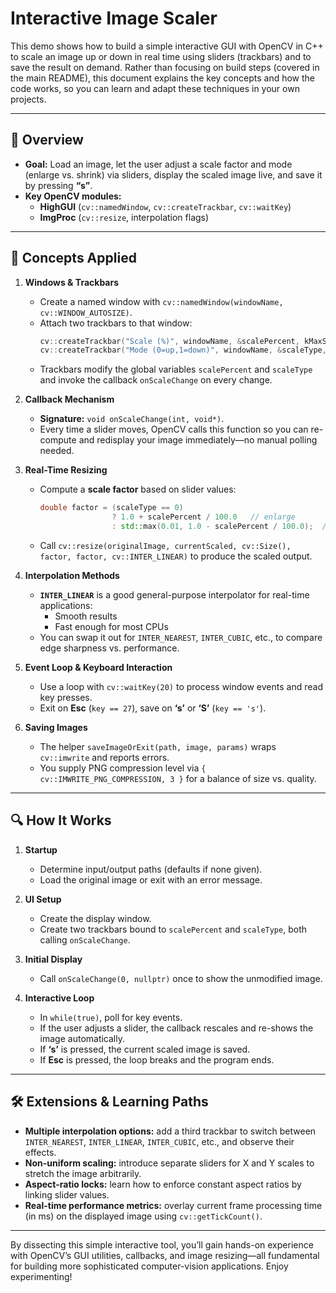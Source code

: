 # Interactive Image Scaler

This demo shows how to build a simple interactive GUI with OpenCV in C++ to scale an image up or down in real time using sliders (trackbars) and to save the result on demand. Rather than focusing on build steps (covered in the main README), this document explains the key concepts and how the code works, so you can learn and adapt these techniques in your own projects.

---

## 🚀 Overview

- **Goal:** Load an image, let the user adjust a scale factor and mode (enlarge vs. shrink) via sliders, display the scaled image live, and save it by pressing **“s”**.
- **Key OpenCV modules:**  
  - **HighGUI** (`cv::namedWindow`, `cv::createTrackbar`, `cv::waitKey`)  
  - **ImgProc** (`cv::resize`, interpolation flags)  

---

## 🔑 Concepts Applied

1. **Windows & Trackbars**  
   - Create a named window with `cv::namedWindow(windowName, cv::WINDOW_AUTOSIZE)`.  
   - Attach two trackbars to that window:  
     ```cpp
     cv::createTrackbar("Scale (%)", windowName, &scalePercent, kMaxScale, onScaleChange);
     cv::createTrackbar("Mode (0=up,1=down)", windowName, &scaleType,    kMaxType,    onScaleChange);
     ```
   - Trackbars modify the global variables `scalePercent` and `scaleType` and invoke the callback `onScaleChange` on every change.

2. **Callback Mechanism**  
   - **Signature:** `void onScaleChange(int, void*)`.  
   - Every time a slider moves, OpenCV calls this function so you can re-compute and redisplay your image immediately—no manual polling needed.

3. **Real-Time Resizing**  
   - Compute a **scale factor** based on slider values:  
     ```cpp
     double factor = (scaleType == 0)
                     ? 1.0 + scalePercent / 100.0   // enlarge
                     : std::max(0.01, 1.0 - scalePercent / 100.0);  // shrink
     ```
   - Call `cv::resize(originalImage, currentScaled, cv::Size(), factor, factor, cv::INTER_LINEAR)` to produce the scaled output.

4. **Interpolation Methods**  
   - **`INTER_LINEAR`** is a good general-purpose interpolator for real-time applications:  
     - Smooth results  
     - Fast enough for most CPUs  
   - You can swap it out for `INTER_NEAREST`, `INTER_CUBIC`, etc., to compare edge sharpness vs. performance.

5. **Event Loop & Keyboard Interaction**  
   - Use a loop with `cv::waitKey(20)` to process window events and read key presses.  
   - Exit on **Esc** (`key == 27`), save on **‘s’** or **‘S’** (`key == 's'`).

6. **Saving Images**  
   - The helper `saveImageOrExit(path, image, params)` wraps `cv::imwrite` and reports errors.  
   - You supply PNG compression level via `{ cv::IMWRITE_PNG_COMPRESSION, 3 }` for a balance of size vs. quality.

---

## 🔍 How It Works

1. **Startup**  
   - Determine input/output paths (defaults if none given).  
   - Load the original image or exit with an error message.

2. **UI Setup**  
   - Create the display window.  
   - Create two trackbars bound to `scalePercent` and `scaleType`, both calling `onScaleChange`.

3. **Initial Display**  
   - Call `onScaleChange(0, nullptr)` once to show the unmodified image.

4. **Interactive Loop**  
   - In `while(true)`, poll for key events.  
   - If the user adjusts a slider, the callback rescales and re-shows the image automatically.  
   - If **‘s’** is pressed, the current scaled image is saved.  
   - If **Esc** is pressed, the loop breaks and the program ends.

---

## 🛠️ Extensions & Learning Paths

- **Multiple interpolation options:** add a third trackbar to switch between `INTER_NEAREST`, `INTER_LINEAR`, `INTER_CUBIC`, etc., and observe their effects.  
- **Non-uniform scaling:** introduce separate sliders for X and Y scales to stretch the image arbitrarily.  
- **Aspect-ratio locks:** learn how to enforce constant aspect ratios by linking slider values.  
- **Real-time performance metrics:** overlay current frame processing time (in ms) on the displayed image using `cv::getTickCount()`.

---

By dissecting this simple interactive tool, you’ll gain hands-on experience with OpenCV’s GUI utilities, callbacks, and image resizing—all fundamental for building more sophisticated computer-vision applications. Enjoy experimenting!